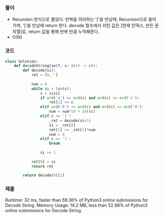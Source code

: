 
### 풀이 
- Recursion 방식으로 풀었다.
반복을 의미하는 '['을 만날때, Recursion으로 들어가며,
']'을 만날때 return 한다.
decode 함수에서 리턴 값은 [현재 인덱스, 만든 문자열]로,
return 값을 통해 반복 만큼 누적해준다.
- O(N)

### 코드 
```python 
class Solution:
    def decodeString(self, s: str) -> str:
        def decode(si):
            ret = [0,'']
            
            num = 0
            while si < len(s):
                c = s[si]
                if ord('a') <= ord(c) and ord(c) <= ord('z'):
                    ret[1] += c
                elif ord('0') <= ord(c) and ord(c) <= ord('9'):
                    num = num*10 + int(c)
                elif c == '[':
                    _ret = decode(si+1)
                    si = _ret[0]
                    ret[1] += _ret[1]*num
                    num = 0
                elif c == ']':
                    break
                    
                si += 1
            
            ret[0] = si
            return ret
        
        return decode(0)[1]
```        

### 제출 
Runtime: 32 ms, faster than 59.36% of Python3 online submissions for Decode String.
Memory Usage: 14.2 MB, less than 52.98% of Python3 online submissions for Decode String.
